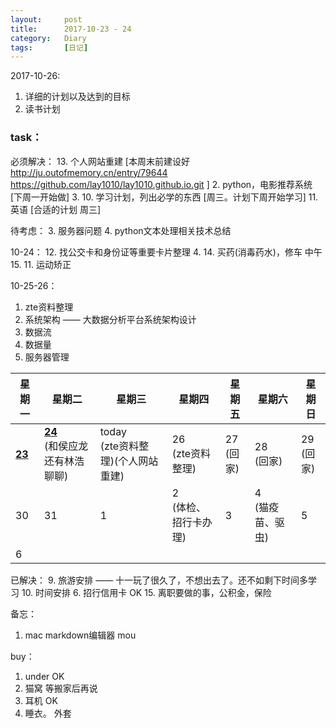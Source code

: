 ```yaml
---
layout:     post
title:      2017-10-23 - 24
category:   Diary
tags:		[日记]
---
```


2017-10-26:
1. 详细的计划以及达到的目标
2. 读书计划

### task：
必须解决：
13. 个人网站重建  [本周末前建设好
http://ju.outofmemory.cn/entry/79644
https://github.com/lay1010/lay1010.github.io.git
]
2. python，电影推荐系统 [下周一开始做]
3. 10. 学习计划，列出必学的东西 [周三。计划下周开始学习]
11.  英语 [合适的计划 周三]

待考虑：
3. 服务器问题
4. python文本处理相关技术总结


10-24：
12. 找公交卡和身份证等重要卡片整理
4. 14. 买药(消毒药水)，修车  中午
15. 11. 运动矫正

10-25-26：
1. zte资料整理
  1. 系统架构 —— 大数据分析平台系统架构设计
  2. 数据流
  3. 数据量
  4. 服务器管理


星期一|星期二|星期三|星期四|星期五|星期六|星期日
---|---|---|---|---|---|---
**<u>23</u>** |**<u>24</u>**<br/>(和侯应龙还有林浩聊聊) |today<br/>(zte资料整理)(个人网站重建) |26<br/>(zte资料整理) |27<br/>(回家) |28<br/>(回家) |29<br/>(回家)
30 |31 |1  |2<br/>(体检、招行卡办理)  |3  |4<br/>(猫疫苗、驱虫)  |5
6  |


已解决：
9. 旅游安排 —— 十一玩了很久了，不想出去了。还不如剩下时间多学习
10. 时间安排
6. 招行信用卡  OK
15. 离职要做的事，公积金，保险

备忘：
1. mac markdown编辑器 mou


buy：
1. under  OK
2. 猫窝  等搬家后再说
3. 耳机  OK
4. 睡衣。 外套
